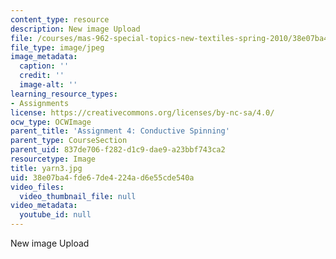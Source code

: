 ```yaml
---
content_type: resource
description: New image Upload
file: /courses/mas-962-special-topics-new-textiles-spring-2010/38e07ba4fde67de4224ad6e55cde540a_yarn3.jpg
file_type: image/jpeg
image_metadata:
  caption: ''
  credit: ''
  image-alt: ''
learning_resource_types:
- Assignments
license: https://creativecommons.org/licenses/by-nc-sa/4.0/
ocw_type: OCWImage
parent_title: 'Assignment 4: Conductive Spinning'
parent_type: CourseSection
parent_uid: 837de706-f282-d1c9-dae9-a23bbf743ca2
resourcetype: Image
title: yarn3.jpg
uid: 38e07ba4-fde6-7de4-224a-d6e55cde540a
video_files:
  video_thumbnail_file: null
video_metadata:
  youtube_id: null
---
```

New image Upload
